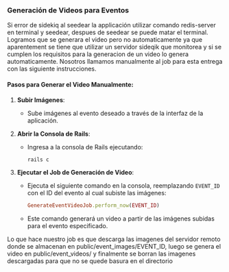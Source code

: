 ### Generación de Videos para Eventos

Si error de sidekiq al seedear la applicación utilizar comando redis-server en terminal y seedear, despues de seedear se puede matar el terminal.
Logramos que se generara el video pero no automaticamente ya que aparentement se tiene que utilizar un servidor sideqik que monitorea y si se cumplen los requisitos para la generacion de un video lo genera automaticamente. Nosotros llamamos manualmente al job para esta entrega con las siguiente instrucciones.

#### Pasos para Generar el Video Manualmente:

1. **Subir Imágenes**:
   - Sube imágenes al evento deseado a través de la interfaz de la aplicación.

2. **Abrir la Consola de Rails**:
   - Ingresa a la consola de Rails ejecutando:
     ```bash
     rails c
     ```

3. **Ejecutar el Job de Generación de Video**:
   - Ejecuta el siguiente comando en la consola, reemplazando `EVENT_ID` con el ID del evento al cual subiste las imágenes:
     ```ruby
     GenerateEventVideoJob.perform_now(EVENT_ID)
     ```
   - Este comando generará un video a partir de las imágenes subidas para el evento especificado.

Lo que hace nuestro job es que descarga las imagenes del servidor remoto donde se almacenan en public/event_images/EVENT_ID, luego se genera el video en  public/event_videos/ y finalmente se borran las imagenes descargadas para que no se quede basura en el directorio